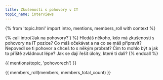 ```yaml
---
title: Zkušenosti s pohovory v IT
topic_name: interviews
---
```

{% from 'topic.html' import intro, mentions, members_roll with context %}

{% call intro('Jak na pohovory?') %}
  Hledáš někoho, kdo má zkušenosti s pohovory na IT pozice? Co máš očekávat a na co se máš připravit? Nepovedl se ti pohovor a chceš to s někým probrat? Čím to mohlo být a jak to příště zvládnout lépe? Jak se dají řešit úlohy, které ti dali?
{% endcall %}

{{ mentions(topic, 'pohovorech') }}

{{ members_roll(members, members_total_count) }}
